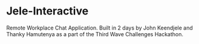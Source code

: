 # Jele-Interactive
Remote Workplace Chat Application. Built in 2 days by John Keendjele and Thanky Hamutenya as a part of the Third Wave Challenges Hackathon. 
